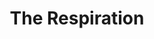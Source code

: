 ---
layout: playlist
title: "The Respiration"
startDate: 2025
endDate: under development
songs: [
    days-like-that,
    baby-defendant,
    own-me,
    lovesick,
    all-i-ever-want,
    rose-colored-doubt,
    her-echoes,
    no-doubt-love,
    starlight-chilla,
    eternity,
    blurry-eternity,
    alarming,
]
---